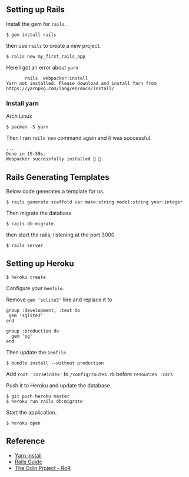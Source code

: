 
## Setting up Rails

Install the gem for `rails`.
```
$ gem install rails
```

then use `rails` to create a new project.
```
$ ralis new my_first_rails_app
```

Here I got an error about `yarn`
```
       rails  webpacker:install
Yarn not installed. Please download and install Yarn from https://yarnpkg.com/lang/en/docs/install/
```

### Install yarn

Arch Linux
```
$ pacman -S yarn
```

Then I ran `rails new` command again and it was successful.
```
...
Done in 19.59s.
Webpacker successfully installed 🎉 🍰
```

## Rails Generating Templates
Below code generates a template for us.
```
$ rails generate scaffold car make:string model:string year:integer
```

Then migrate the database
```
$ rails db:migrate
```

then start the rails; listening at the port 3000
```
$ rails server
```

## Setting up Heroku
```
$ heroku create
```

Configure your `Gemfile`.

Remove `gem 'sqlite3'` line and replace it to 
```
group :development, :test do
 gem 'sqlite3'
end

group :production do
  gem 'pg'
end
```

Then update the `Gemfile`
```
$ bundle install --without production
```

Add `root 'cars#index'` to `/config/routes.rb` before `resources :cars`

Push it to Heroku and update the database.
```
$ git push heroku master
$ heroku run rails db:migrate
```

Start the application.
```
$ heroku open
```


## Reference
- [Yarn install](https://classic.yarnpkg.com/en/docs/install/#arch-stable)
- [Rails Guide](https://guides.rubyonrails.org/getting_started.html)
- [The Odin Project - RoR](https://www.theodinproject.com/courses/ruby-on-rails/lessons/your-first-rails-application-ruby-on-rails?ref=lnav)
